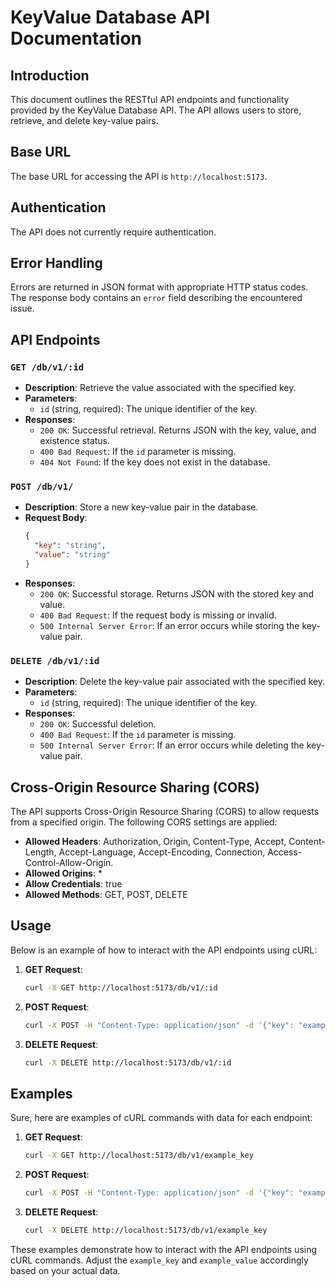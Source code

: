 # KeyValue Database API Documentation

## Introduction
This document outlines the RESTful API endpoints and functionality provided by the KeyValue Database API. The API allows users to store, retrieve, and delete key-value pairs.

## Base URL
The base URL for accessing the API is `http://localhost:5173`.

## Authentication
The API does not currently require authentication.

## Error Handling
Errors are returned in JSON format with appropriate HTTP status codes. The response body contains an `error` field describing the encountered issue.

## API Endpoints

### `GET /db/v1/:id`
- **Description**: Retrieve the value associated with the specified key.
- **Parameters**:
  - `id` (string, required): The unique identifier of the key.
- **Responses**:
  - `200 OK`: Successful retrieval. Returns JSON with the key, value, and existence status.
  - `400 Bad Request`: If the `id` parameter is missing.
  - `404 Not Found`: If the key does not exist in the database.

### `POST /db/v1/`
- **Description**: Store a new key-value pair in the database.
- **Request Body**:
  ```json
  {
    "key": "string",
    "value": "string"
  }
  ```
- **Responses**:
  - `200 OK`: Successful storage. Returns JSON with the stored key and value.
  - `400 Bad Request`: If the request body is missing or invalid.
  - `500 Internal Server Error`: If an error occurs while storing the key-value pair.

### `DELETE /db/v1/:id`
- **Description**: Delete the key-value pair associated with the specified key.
- **Parameters**:
  - `id` (string, required): The unique identifier of the key.
- **Responses**:
  - `200 OK`: Successful deletion.
  - `400 Bad Request`: If the `id` parameter is missing.
  - `500 Internal Server Error`: If an error occurs while deleting the key-value pair.

## Cross-Origin Resource Sharing (CORS)
The API supports Cross-Origin Resource Sharing (CORS) to allow requests from a specified origin. The following CORS settings are applied:
- **Allowed Headers**: Authorization, Origin, Content-Type, Accept, Content-Length, Accept-Language, Accept-Encoding, Connection, Access-Control-Allow-Origin.
- **Allowed Origins**: *
- **Allow Credentials**: true
- **Allowed Methods**: GET, POST, DELETE

## Usage
Below is an example of how to interact with the API endpoints using cURL:

1. **GET Request**:
   ```bash
   curl -X GET http://localhost:5173/db/v1/:id
   ```

2. **POST Request**:
   ```bash
   curl -X POST -H "Content-Type: application/json" -d '{"key": "example_key", "value": "example_value"}' http://localhost:5173/db/v1/
   ```

3. **DELETE Request**:
   ```bash
   curl -X DELETE http://localhost:5173/db/v1/:id
   ```

## Examples

Sure, here are examples of cURL commands with data for each endpoint:

1. **GET Request**:
   ```bash
   curl -X GET http://localhost:5173/db/v1/example_key
   ```

2. **POST Request**:
   ```bash
   curl -X POST -H "Content-Type: application/json" -d '{"key": "example_key", "value": "example_value"}' http://localhost:5173/db/v1/
   ```

3. **DELETE Request**:
   ```bash
   curl -X DELETE http://localhost:5173/db/v1/example_key
   ```

These examples demonstrate how to interact with the API endpoints using cURL commands. Adjust the `example_key` and `example_value` accordingly based on your actual data.